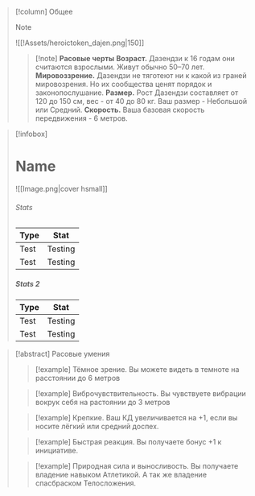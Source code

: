 
> [!column] Общее
>> [!note]
>> ![[!Assets/heroictoken_dajen.png|150]]
>
>> [!note] **Расовые черты**
>> **Возраст.**
>>  Дазендзи к 16 годам они считаются взрослыми. Живут обычно 50–70 лет. 
**Мировоззрение.**
>>Дазендзи не тяготеют ни к какой из граней мировозрения. Но их сообщества ценят порядок и законопослушание. 
**Размер.**
>>Рост Дазендзи составляет от 120 до 150 см, вес - от 40 до 80 кг. Ваш размер - Небольшой или Средний. 
**Скорость.** 
>>Ваша базовая скорость передвижения - 6 метров.



> [!infobox]
> # Name
> ![[Image.png\|cover hsmall]]
> ###### Stats
> | Type | Stat |
> | ---- | ---- |
> | Test | Testing |
> | Test | Testing |
> 
> ##### Stats 2
> | Type | Stat |
> | ---- | ---- |
> | Test | Testing |
> | Test | Testing |







> [!abstract] Расовые умения
>>[!example] Тёмное зрение.
>> Вы можете видеть в темноте на расстоянии до 6 метров 
>
>>[!example] Виброчувствительность.
>> Вы чувствуете вибрации вокрук себя на растоянии до 3 метров 
>
>>[!example] Крепкие.
>> Ваш КД увеличивается на +1, если вы носите лёгкий или средний доспех.
>
>>[!example] Быстрая реакция. 
>> Вы получаете бонус +1 к инициативе.
>
>>[!example] Природная сила и выносливость.
>> Вы получаете владение навыком Атлетикой. А так же владение спасбраском Телосложения. 